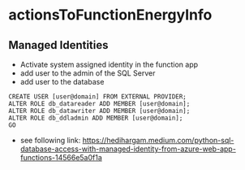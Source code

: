 # actionsToFunctionEnergyInfo

## Managed Identities

- Activate system assigned identity in the function app
- add user to the admin of the SQL Server
- add user to the database

```
CREATE USER [user@domain] FROM EXTERNAL PROVIDER;
ALTER ROLE db_datareader ADD MEMBER [user@domain];
ALTER ROLE db_datawriter ADD MEMBER [user@domain];
ALTER ROLE db_ddladmin ADD MEMBER [user@domain];
GO
```

- see following link: https://hedihargam.medium.com/python-sql-database-access-with-managed-identity-from-azure-web-app-functions-14566e5a0f1a
